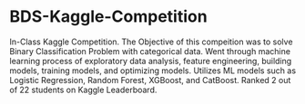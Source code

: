 # BDS-Kaggle-Competition

In-Class Kaggle Competition. The Objective of this compeition was to solve Binary Classification Problem with categorical data. Went through machine learning process of exploratory data analysis, feature engineering, building models, training models, and optimizing models. Utilizes ML models such as Logistic Regression, Random Forest, XGBoost, and CatBoost. Ranked 2 out of 22 students on Kaggle Leaderboard.

